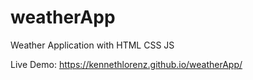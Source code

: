 # weatherApp
Weather Application with HTML CSS JS


Live Demo: https://kennethlorenz.github.io/weatherApp/
